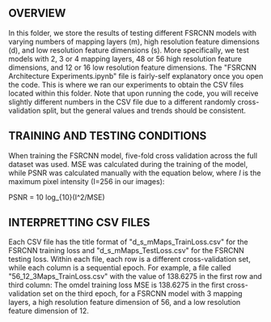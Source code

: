 ## OVERVIEW
In this folder, we store the results of testing different FSRCNN models with varying numbers of mapping layers (m), high resolution feature dimensions (d), and low resolution feature dimensions (s). More specifically, we test models with 2, 3 or 4 mapping layers, 48 or 56 high resolution feature dimensions, and 12 or 16 low resolution feature dimensions. The "FSRCNN Architecture Experiments.ipynb" file is fairly-self explanatory once you open the code. This is where we ran our experiments to obtain the CSV files located within this folder. Note that upon running the code, you will receive slightly different numbers in the CSV file due to a different randomly cross-validation split, but the general values and trends should be consistent.

## TRAINING AND TESTING CONDITIONS
When training the FSRCNN model, five-fold cross validation across the full dataset was used. MSE was calculated during the training of the model, while PSNR was calculated manually with the equation below, where $I$ is the maximum pixel intensity (I=256 in our images):

PSNR = 10 log_{10}(I^2/MSE)

## INTERPRETTING CSV FILES
Each CSV file has the title format of "d_s_mMaps_TrainLoss.csv" for the FSRCNN training loss and "d_s_mMaps_TestLoss.csv" for the FSRCNN testing loss. Within each file, each row is a different cross-validation set, while each column is a sequential epoch. For example, a file called "56_12_3Maps_TrainLoss.csv" with the value of 138.6275 in the first row and third column: The omdel training loss MSE is 138.6275 in the first cross-validation set on the third epoch, for a FSRCNN model with 3 mapping layers, a high resolution feature dimension of 56, and a low resolution feature dimension of 12.
